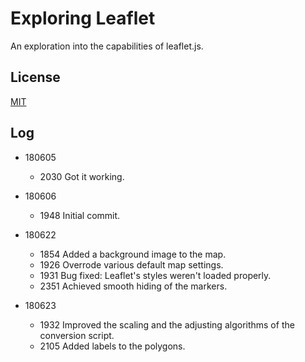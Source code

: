 # Exploring Leaflet

  An exploration into the capabilities of leaflet.js.

## License

  [MIT](https://opensource.org/licenses/MIT)

## Log

* 180605

  * 2030 Got it working.

* 180606

  * 1948 Initial commit.

* 180622

  * 1854  Added a background image to the map.
  * 1926  Overrode various default map settings.
  * 1931  Bug fixed: Leaflet's styles weren't loaded properly.
  * 2351  Achieved smooth hiding of the markers.

* 180623

  * 1932  Improved the scaling and the adjusting algorithms of the conversion script.
  * 2105  Added labels to the polygons.
